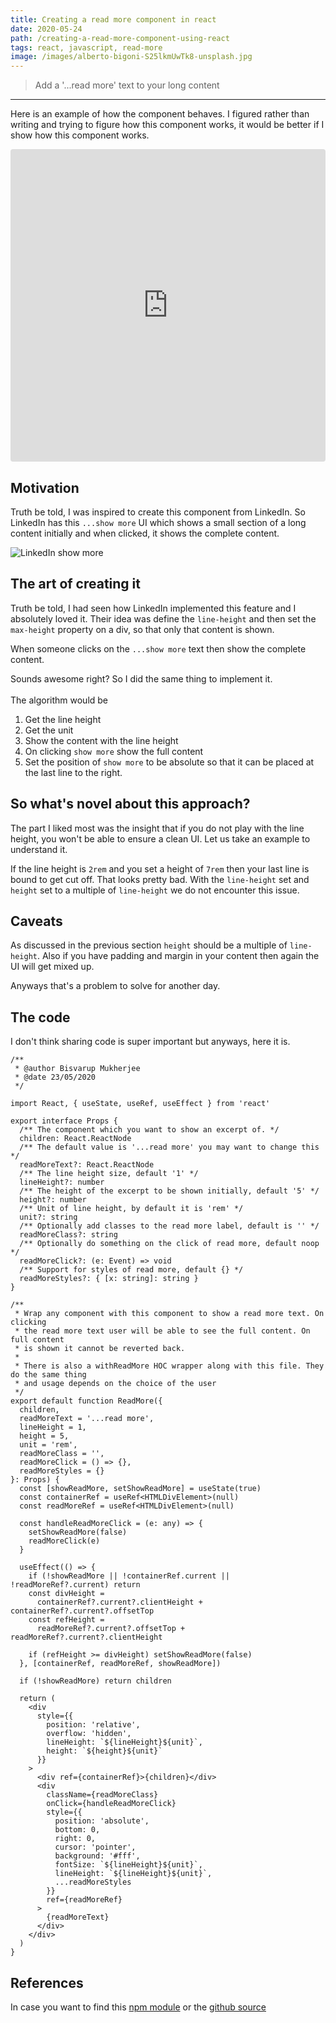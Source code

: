 ```yaml
---
title: Creating a read more component in react
date: 2020-05-24
path: /creating-a-read-more-component-using-react
tags: react, javascript, read-more
image: /images/alberto-bigoni-S25lkmUwTk8-unsplash.jpg
---
```

> Add a '...read more' text to your long content

---

Here is an example of how the component behaves. I figured rather than writing and trying to figure how this component works, it would be better if I show how this component works.

<iframe
     src="https://codesandbox.io/embed/react-read-more-1-xftnp?autoresize=1&fontsize=14&hidenavigation=1&theme=dark&view=preview"
     style="width:100%; height:500px; border:0; border-radius: 4px; overflow:hidden;"
     title="react-read-more-1"
     allow="accelerometer; ambient-light-sensor; camera; encrypted-media; geolocation; gyroscope; hid; microphone; midi; payment; usb; vr; xr-spatial-tracking"
     sandbox="allow-forms allow-modals allow-popups allow-presentation allow-same-origin allow-scripts"
   ></iframe>

## Motivation

Truth be told, I was inspired to create this component from LinkedIn. So LinkedIn has this `...show more` UI which shows a small section of a long content initially and when clicked, it shows the complete content.

![LinkedIn show more](/images/linkedin-show-more.png)

## The art of creating it

Truth be told, I had seen how LinkedIn implemented this feature and I absolutely loved it. Their idea was define the `line-height` and then set the `max-height` property on a div, so that only that content is shown. 

When someone clicks on the `...show more` text then show the complete content.

Sounds awesome right? So I did the same thing to implement it.
<br/>
<br/>
The algorithm would be
1. Get the line height
2. Get the unit
3. Show the content with the line height
4. On clicking `show more` show the full content
5. Set the position of `show more` to be absolute so that it can be placed at the last line to the right.

## So what's novel about this approach?

The part I liked most was the insight that if you do not play with the line height, you won't be able to ensure a clean UI. Let us take an example to understand it.

If the line height is `2rem` and you set a height of `7rem` then your last line is bound to get cut off. That looks pretty bad. With the `line-height` set and `height` set to a multiple of `line-height` we do not encounter this issue. 

## Caveats 

As discussed in the previous section `height` should be a multiple of `line-height`. Also if you have padding and margin in your content then again the UI will get mixed up. 

Anyways that's a problem to solve for another day. 

## The code

I don't think sharing code is super important but anyways, here it is.

```tsx
/**
 * @author Bisvarup Mukherjee
 * @date 23/05/2020
 */

import React, { useState, useRef, useEffect } from 'react'

export interface Props {
  /** The component which you want to show an excerpt of. */
  children: React.ReactNode
  /** The default value is '...read more' you may want to change this */
  readMoreText?: React.ReactNode
  /** The line height size, default '1' */
  lineHeight?: number
  /** The height of the excerpt to be shown initially, default '5' */
  height?: number
  /** Unit of line height, by default it is 'rem' */
  unit?: string
  /** Optionally add classes to the read more label, default is '' */
  readMoreClass?: string
  /** Optionally do something on the click of read more, default noop */
  readMoreClick?: (e: Event) => void
  /** Support for styles of read more, default {} */
  readMoreStyles?: { [x: string]: string }
}

/**
 * Wrap any component with this component to show a read more text. On clicking
 * the read more text user will be able to see the full content. On full content
 * is shown it cannot be reverted back.
 *
 * There is also a withReadMore HOC wrapper along with this file. They do the same thing
 * and usage depends on the choice of the user
 */
export default function ReadMore({
  children,
  readMoreText = '...read more',
  lineHeight = 1,
  height = 5,
  unit = 'rem',
  readMoreClass = '',
  readMoreClick = () => {},
  readMoreStyles = {}
}: Props) {
  const [showReadMore, setShowReadMore] = useState(true)
  const containerRef = useRef<HTMLDivElement>(null)
  const readMoreRef = useRef<HTMLDivElement>(null)

  const handleReadMoreClick = (e: any) => {
    setShowReadMore(false)
    readMoreClick(e)
  }

  useEffect(() => {
    if (!showReadMore || !containerRef.current || !readMoreRef?.current) return
    const divHeight =
      containerRef?.current?.clientHeight + containerRef?.current?.offsetTop
    const refHeight =
      readMoreRef?.current?.offsetTop + readMoreRef?.current?.clientHeight

    if (refHeight >= divHeight) setShowReadMore(false)
  }, [containerRef, readMoreRef, showReadMore])

  if (!showReadMore) return children

  return (
    <div
      style={{
        position: 'relative',
        overflow: 'hidden',
        lineHeight: `${lineHeight}${unit}`,
        height: `${height}${unit}`
      }}
    >
      <div ref={containerRef}>{children}</div>
      <div
        className={readMoreClass}
        onClick={handleReadMoreClick}
        style={{
          position: 'absolute',
          bottom: 0,
          right: 0,
          cursor: 'pointer',
          background: '#fff',
          fontSize: `${lineHeight}${unit}`,
          lineHeight: `${lineHeight}${unit}`,
          ...readMoreStyles
        }}
        ref={readMoreRef}
      >
        {readMoreText}
      </div>
    </div>
  )
}

```

## References

In case you want to find this [npm module](https://www.npmjs.com/package/@bisvarup/react-read-more) or the [github source](https://github.com/bisho1995/react-read-more)
